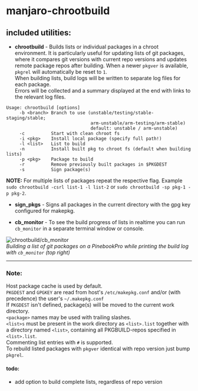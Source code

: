 # manjaro-chrootbuild

## included utilities:

- **chrootbuild** - Builds lists or individual packages in a chroot environment.
It is particularly useful for updating lists of git packages, where it compares git versions with current repo versions and updates remote package repos after building.
When a newer `pkgver` is available, `pkgrel` will automatically be reset to `1`.  
When building lists, build logs will be written to separate log files for each package.  
Errors will be collected and a summary displayed at the end with links to the relevant log files.  
```
Usage: chrootbuild [options]
     -b <branch> Branch to use (unstable/testing/stable-staging/stable;
                                arm-unstable/arm-testing/arm-stable)
                                default: unstable / arm-unstable)
     -c          Start with clean chroot fs
     -i <pkg>    Install local package (specify full path!)
     -l <list>   List to build
     -n          Install built pkg to chroot fs (default when building lists)
     -p <pkg>    Package to build
     -r          Remove previously built packages in $PKGDEST
     -s          Sign package(s)
```

**NOTE:** For multiple lists of packages repeat the respective flag. Example `sudo chrootbuild -csrl list-1 -l list-2` or `sudo chrootbuild -sp pkg-1 -p pkg-2`.

- **sign_pkgs**   - Signs all packages in the current directory with the gpg key configured for makepkg.

- **cb_monitor**  - To see the build progress of lists in realtime you can run `cb_monitor` in a separate terminal window or console.

![chrootbuild/cb_monitor](https://gitlab.manjaro.org/manjaro-arm/applications/manjaro-chrootbuild/-/raw/build-monitor/chrootbuild_in_action.png)  
_Building a list of git packages on a PinebookPro while printing the build log with `cb_monitor` (top right)_
___
### Note:
Host package cache is used by default.  
`PKGDEST` and `GPGKEY` are read from host's `/etc/makepkg.conf` and/or (with precedence) the user's `~/.makepkg.conf`  
If `PKGDEST` isn't defined, package(s) will be moved to the current work directory.  
`<package>` names may be used with trailing slashes.  
`<list>s` must be present in the work directory as `<list>.list` together with a directory named `<list>`, containing all PKGBUILD-repos specified in `<list>.list`.  
Commenting list entries with `#` is supported.  
To rebuild listed packages with `pkgver` identical with repo version just bump `pkgrel`.

#### todo:
- add option to build complete lists, regardless of repo version
